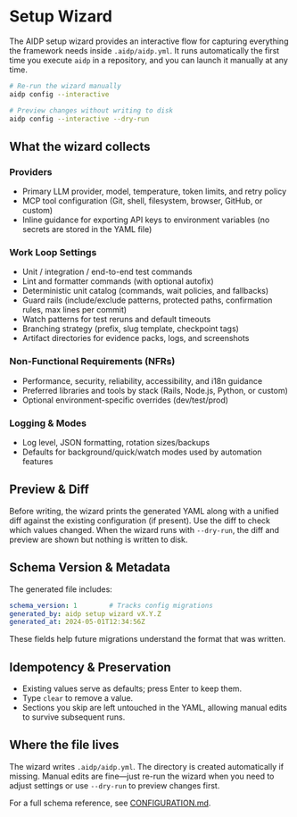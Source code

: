 # Setup Wizard

The AIDP setup wizard provides an interactive flow for capturing everything the
framework needs inside `.aidp/aidp.yml`. It runs automatically the first time
you execute `aidp` in a repository, and you can launch it manually at any time.

```bash
# Re-run the wizard manually
aidp config --interactive

# Preview changes without writing to disk
aidp config --interactive --dry-run
```

## What the wizard collects

### Providers

- Primary LLM provider, model, temperature, token limits, and retry policy
- MCP tool configuration (Git, shell, filesystem, browser, GitHub, or custom)
- Inline guidance for exporting API keys to environment variables (no secrets
  are stored in the YAML file)

### Work Loop Settings

- Unit / integration / end-to-end test commands
- Lint and formatter commands (with optional autofix)
- Deterministic unit catalog (commands, wait policies, and fallbacks)
- Guard rails (include/exclude patterns, protected paths, confirmation rules,
  max lines per commit)
- Watch patterns for test reruns and default timeouts
- Branching strategy (prefix, slug template, checkpoint tags)
- Artifact directories for evidence packs, logs, and screenshots

### Non-Functional Requirements (NFRs)

- Performance, security, reliability, accessibility, and i18n guidance
- Preferred libraries and tools by stack (Rails, Node.js, Python, or custom)
- Optional environment-specific overrides (dev/test/prod)

### Logging & Modes

- Log level, JSON formatting, rotation sizes/backups
- Defaults for background/quick/watch modes used by automation features

## Preview & Diff

Before writing, the wizard prints the generated YAML along with a unified diff
against the existing configuration (if present). Use the diff to check which
values changed. When the wizard runs with `--dry-run`, the diff and preview are
shown but nothing is written to disk.

## Schema Version & Metadata

The generated file includes:

```yaml
schema_version: 1        # Tracks config migrations
generated_by: aidp setup wizard vX.Y.Z
generated_at: 2024-05-01T12:34:56Z
```

These fields help future migrations understand the format that was written.

## Idempotency & Preservation

- Existing values serve as defaults; press Enter to keep them.
- Type `clear` to remove a value.
- Sections you skip are left untouched in the YAML, allowing manual edits to
  survive subsequent runs.

## Where the file lives

The wizard writes `.aidp/aidp.yml`. The directory is created automatically if
missing. Manual edits are fine—just re-run the wizard when you need to adjust
settings or use `--dry-run` to preview changes first.

For a full schema reference, see [CONFIGURATION.md](CONFIGURATION.md).

